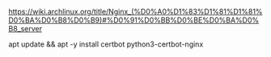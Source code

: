 

https://wiki.archlinux.org/title/Nginx_(%D0%A0%D1%83%D1%81%D1%81%D0%BA%D0%B8%D0%B9)#%D0%91%D0%BB%D0%BE%D0%BA%D0%B8_server



apt update && apt -y install certbot python3-certbot-nginx

